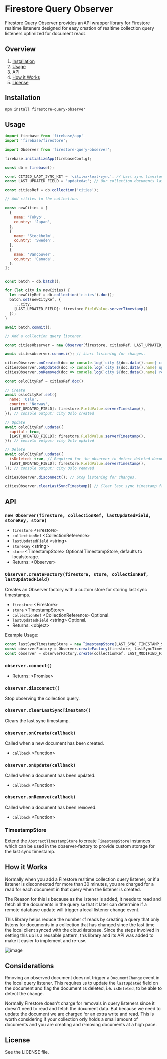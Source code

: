# Firestore Query Observer
Firestore Query Observer provides an API wrapper library for Firestore realtime listeners designed for easy creation of realtime collection query listeners optimized for document reads.

## Overview

1. [Installation](#Installation)
4. [Usage](#Usage)
5. [API](#API)
2. [How it Works](#How-it-Works)
7. [License](#License)

## Installation
`npm install firestore-query-observer`

## Usage

```js
import firebase from 'firebase/app';
import 'firebase/firestore';

import Observer from 'firestore-query-observer';

firebase.initializeApp(firebaseConfig);

const db = firebase();

const CITIES_LAST_SYNC_KEY = 'citites-last-sync'; // Last sync timestamp storage key.
const LAST_UPDATED_FIELD = 'updatedAt'; // Our collection documents last updated field key.

const citiesRef = db.collection('cities');

// Add citites to the collection.

const newCities = [
  {
    name: 'Tokyo',
    country: 'Japan',
  },
  {
    name: 'Stockholm',
    country: 'Sweden',
  },
  {
    name: 'Vancouver',
    country: 'Canada',
  },
];


const batch = db.batch();

for (let city in newCities) {
  let newCityRef = db.collection('cities').doc();
  batch.set(newCityRef, {
    ...city,
    [LAST_UPDATED_FIELD]: firestore.FieldValue.serverTimestamp()
  });
}

await batch.commit();

// Add a collection query listener.

const citiesObserver = new Observer(firestore, citiesRef, LAST_UPDATED_FIELD,  CITIES_LAST_SYNC_KEY);

await citiesObserver.connect(); // Start listening for changes.

citiesObserver.onCreated(doc => console.log(`city ${doc.data().name} created`));
citiesObserver.onUpdated(doc => console.log(`city ${doc.data().name} updated`));
citiesObserver.onRemoved(doc => console.log(`city ${doc.data().name} removed`));

const osloCityRef = citiesRef.doc();

// Create
await osloCityRef.set({
  name: 'Oslo',
  country: 'Norway',
  [LAST_UPDATED_FIELD]: firestore.FieldValue.serverTimestamp(),
}); // console output: city Oslo created

// Update
await osloCityRef.update({
  capital: true,
  [LAST_UPDATED_FIELD]: firestore.FieldValue.serverTimestamp(),
}); // console output: city Oslo updated

// Delete
await osloCityRef.update({
  isDeleted: true, // Required for the observer to detect deleted documents.
  [LAST_UPDATED_FIELD]: firestore.FieldValue.serverTimestamp(),
}); // console output: city Oslo removed

citiesObserver.disconnect(); // Stop listening for changes.

citiesObserver.clearLastSyncTimestamp() // Clear last sync timestamp from storage.
```

## API

### `new Observer(firestore, collectionRef, lastUpdatedField, storeKey, store)`

- `firestore` \<Firestore\>
- `collectionRef` \<CollectionReference\>
- `lastUpdatedField` \<string\>
- `storeKey` \<string\>
- `store` \<TimestampStore\> Optional TimestampStore, defaults to localstorage.
- Returns: \<Observer\>

### `Observer.createFactory(firestore, store, collectionRef, lastUpdatedField)`
Creates an Observer factory with a custom store for storing last sync timestamps.

- `firestore` \<Firestore\>
- `store` \<TimestampStore\>
- `collectionRef` \<CollectionReference\> Optional.
- `lastUpdatedField` \<string\> Optional.
- Returns: \<object\>

Example Usage:
```js
const lastSyncTimestampStore = new TimestampStore(LAST_SYNC_TIMESTAMP_STORAGE_KEY, storage);
const observerFactory = Observer.createFactory(firestore, lastSyncTimestampStore);
const observer = observerFactory.create(collectionRef, LAST_MODIFIED_FIELD);
```

### `observer.connect()`
- Returns: \<Promise\>

### `observer.disconnect()`
Stop observing the collection query.

### `observer.clearLastSyncTimestamp()`
Clears the last sync timestamp.

### `observer.onCreate(callback)`
Called when a new document has been created.

- `callback` \<Function\>

### `observer.onUpdate(callback)`
Called when a document has been updated.

- `callback` \<Function\>

### `observer.onRemove(callback)`
Called when a document has been removed.

- `callback` \<Function\>

### TimestampStore
Extend the `AbstractTimestampStore` to create `TimestampStore` instances which can be used in the observer-factory to provide custom storage for the last sync timestamp.

## How it Works
Normally when you add a Firestore realtime collection query listener, or if a listener is disconnected for more than 30 minutes, you are charged for a read for each document in that query when the listener is created.

The Reason for this is because as the listener is added, it needs to read and fetch all the documents in the query so that it later can determine if a remote database update will trigger a local listener change event.

This library helps reduce the number of reads by creating a query that only listens for documents in a collection that has changed since the last time the local client synced with the cloud database. Since the steps involved in setting this up is a reusable pattern, this library and its API was added to make it easier to implement and re-use.

![image](https://user-images.githubusercontent.com/13058304/124199312-772fe600-da87-11eb-9760-b53101b11059.png)

## Considerations
Rmoving an observed document does not trigger a `DocumentChange` event in the local query listener. This requires us to update the `lastUpdated` field on the document and flag the document as deleted, i.e. `isDeleted`, to be able to detect the change.

Normally Firestore doesn't charge for removals in query listeners since it doesn't need to read and fetch the document data. But because we need to update the document we are charged for an extra write and read. This is worth considering if your collection only holds a small amount of documents and you are creating and removing documents at a high pace.

## License
See the LICENSE file.
